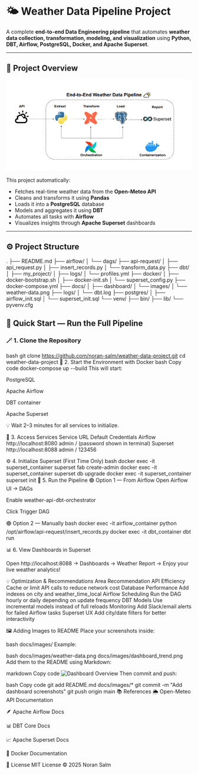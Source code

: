 # 🌤️ Weather Data Pipeline Project

A complete **end-to-end Data Engineering pipeline** that automates **weather data collection, transformation, modeling, and visualization** using **Python, DBT, Airflow, PostgreSQL, Docker, and Apache Superset**.

---

## 🧩 Project Overview

![Project Overview](docs/images/weather-data.png)

This project automatically:
- Fetches real-time weather data from the **Open-Meteo API**
- Cleans and transforms it using **Pandas**
- Loads it into a **PostgreSQL** database
- Models and aggregates it using **DBT**
- Automates all tasks with **Airflow**
- Visualizes insights through **Apache Superset** dashboards

---

## ⚙️ Project Structure

.
├── README.md
├── airflow/
│ └── dags/
├── api-request/
│ ├── api_request.py
│ ├── insert_records.py
│ └── transform_data.py
├── dbt/
│ ├── my_project/
│ ├── logs/
│ └── profiles.yml
├── docker/
│ ├── docker-bootstrap.sh
│ ├── docker-init.sh
│ └── superset_config.py
├── docker-compose.yml
├── docs/
│ ├── dashboard/
│ └── images/
│ └── weather-data.png
├── logs/
│ └── dbt.log
├── postgres/
│ ├── airflow_init.sql
│ └── superset_init.sql
└── venv/
├── bin/
├── lib/
└── pyvenv.cfg


## 🚀 Quick Start — Run the Full Pipeline

### 🪄 1. Clone the Repository
bash
git clone https://github.com/noran-salm/weather-data-project.git
cd weather-data-project
🐳 2. Start the Environment with Docker
bash
Copy code
docker-compose up --build
This will start:

PostgreSQL

Apache Airflow

DBT container

Apache Superset

💡 Wait 2–3 minutes for all services to initialize.

🧭 3. Access Services
Service	URL	Default Credentials
Airflow	http://localhost:8080	admin / (password shown in terminal)
Superset	http://localhost:8088	admin / 123456

⚙️ 4. Initialize Superset (First Time Only)
bash
docker exec -it superset_container superset fab create-admin
docker exec -it superset_container superset db upgrade
docker exec -it superset_container superset init
🧠 5. Run the Pipeline
🟢 Option 1 — From Airflow
Open Airflow UI → DAGs

Enable weather-api-dbt-orchestrator

Click Trigger DAG

🟣 Option 2 — Manually
bash
docker exec -it airflow_container python /opt/airflow/api-request/insert_records.py
docker exec -it dbt_container dbt run

📊 6. View Dashboards in Superset

Open http://localhost:8088
→ Dashboards → Weather Report
→ Enjoy your live weather analytics!

💡 Optimization & Recommendations
Area	Recommendation
API Efficiency	Cache or limit API calls to reduce network cost
Database Performance	Add indexes on city and weather_time_local
Airflow Scheduling	Run the DAG hourly or daily depending on update frequency
DBT Models	Use incremental models instead of full reloads
Monitoring	Add Slack/email alerts for failed Airflow tasks
Superset UX	Add city/date filters for better interactivity

🖼️ Adding Images to README
Place your screenshots inside:

bash
docs/images/
Example:

bash
docs/images/weather-data.png
docs/images/dashboard_trend.png
Add them to the README using Markdown:

markdown
Copy code
![Dashboard Overview](docs/images/dashboard_trend.png)
Then commit and push:

bash
Copy code
git add README.md docs/images/*
git commit -m "Add dashboard screenshots"
git push origin main
📚 References
🌦 Open-Meteo API Documentation

🪶 Apache Airflow Docs

📊 DBT Core Docs

📈 Apache Superset Docs

🐳 Docker Documentation

🧾 License
MIT License © 2025 Noran Salm
